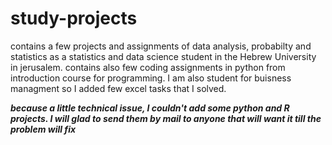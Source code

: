 # study-projects
contains a few projects and assignments of data analysis, probabilty and statistics as a statistics and data science student in the Hebrew University in jerusalem. 
contains also few coding assignments in python from introduction course for programming.
I am also student for buisness managment so I added few excel tasks that I solved.

***because a little technical issue, I couldn't add some python and R projects. 
I will glad to send them by mail to anyone that will want it till the problem will fix***
